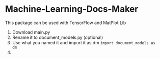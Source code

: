 # Machine-Learning-Docs-Maker
This package can be used with TensorFlow and MatPlot Lib
1. Download main.py
2. Rename it to document_models.py (optional)
3. Use what you named it and import it as dm
`import document_models as dm`
4. 
